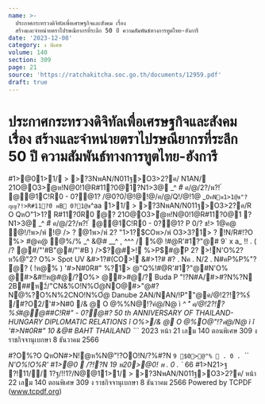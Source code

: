 ```yaml
---
name: >-
  ประกาศกระทรวงดิจิทัลเพื่อเศรษฐกิจและสังคม เรื่อง
  สร้างและจำหน่ายตราไปรษณียากรที่ระลึก 50 ปี ความสัมพันธ์ทางการทูตไทย-ฮังการี
date: '2023-12-08'
category: ง พิเศษ
volume: 140
section: 309
page: 21
source: 'https://ratchakitcha.soc.go.th/documents/12959.pdf'
draft: true
---
```


# ประกาศกระทรวงดิจิทัลเพื่อเศรษฐกิจและสังคม เรื่อง สร้างและจำหน่ายตราไปรษณียากรที่ระลึก 50 ปี ความสัมพันธ์ทางการทูตไทย-ฮังการี

#1>@01>1/ > >?3NพAN/N011ฐ>O3>2?ค/ N1AN/ 21O@O3>ํ@ห!N@0!1@R#11?0@1?N1>3@ _^ #ี ค/@/2?/พ?! ์ @@1C!R0 - 0?@1? /@0?0/ํ@!@!@/ค/@/Q!/@!1@ _` OหNพ1>1@ช"?ญญ?!>R#11?0์ พB 0?1@ช `^aa 1>1/ > >?3NพAN/N011ฐ>O3>2?ค/R O QหO"1>1? R#11?0์R0 ํ@? 21O@O3>ํ@ห!N@0!1@R#11?0@1 ?N1>3@ _^ #ี ค/@/2?/พ?! ์ @@1C!R0 - 0?@1? P 0/? ช!> 1@ค@ ํ@!/!พ>/พ์ !@ /> ? @1พ>/พ์ 2? "1>1?$COพ>/พ์ O3>3?1> ? !N/R#!?O %> #@ค@ ํ@%/% _^ &@# __^ , ^^^ / %@ !#@R'#1?"@# 9` x a_ !! . ( /? @#/"'#B"@#/"'#B ) />$?@#>!์ %>P$#@ีP 2? >!์N'O%2?ห%@"2? O%> Spot UV &#>1?#(CO>!์ &#>1?# #? . Nค . N/2 . N#คP%P%"? ํ@? ( !ห@% ) '#>N#0R#" %?1> @"Q%!#@R'#1?"@#N'O% @#>&#!!ห@#@/?O%> @#>#@/? Buda P "!?N#A/#>#?N%?N 2B##ห2์/"CN&%O!N%Oํ@NO@#>"@#?Nํ@%?O%N%2CNO!N%Oํ@ Danube 2AN/NAN/!P""@ค/@!2?!?%$์ /#?O2/'#>N#0 /& @ O @%%N@!?คํ@/N@ ì _^ 'ี ค/@!2?!?%$์#@@##C!R#" - 0?@#? 50 th ANNIVERSARY OF THAILAND-HUNGARY DIPLOMATIC RELATIONS î O%>/& @ O @%O@"!?คํ@/N@ ì î '#>N#0R#" 10 &@# BAHT THAILAND `_`` 2023 หน้า 21 เลม 140 ตอนพิเศษ 309 ง ราชกิจจานุเบกษา 8 ธันวาคม 2566

#?O%?O QหON#>N!ํ@ห%N@"!?OO!N/?%#?N `9 $0>@"%  . 0 . `_`` N'O%!O%R' #1>@0  /?!?N 19 พ20>@0! พ . 0 . `_ 66 #1>N21>ฐ ?!11// 1?ฐ/!!1?/N@@11>1/ > >?3NพAN/N011ฐ>O3>2?ค/ หน้า 22 เลม 140 ตอนพิเศษ 309 ง ราชกิจจานุเบกษา 8 ธันวาคม 2566 Powered by TCPDF (www.tcpdf.org)
